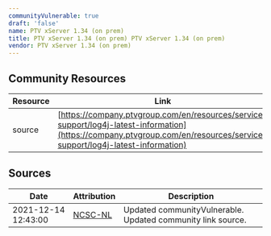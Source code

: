 ```yaml
---
communityVulnerable: true
draft: 'false'
name: PTV xServer 1.34 (on prem)
title: PTV xServer 1.34 (on prem) PTV xServer 1.34 (on prem)
vendor: PTV xServer 1.34 (on prem)
---
```



## Community Resources
| Resource | Link |
| --- | --- |
| source | [https://company.ptvgroup.com/en/resources/service-support/log4j-latest-information](https://company.ptvgroup.com/en/resources/service-support/log4j-latest-information) |


## Sources
| Date | Attribution | Description |
| --- | --- | --- |
| 2021-12-14 12:43:00 | [NCSC-NL](https://github.com/NCSC-NL/log4shell/blob/main/software/README.md) | Updated communityVulnerable. Updated community link source.  |
